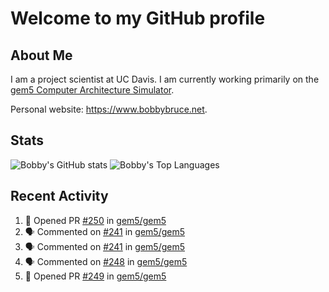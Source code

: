 # Welcome to my GitHub profile

## About Me

I am a project scientist at UC Davis. I am currently working primarily on the [gem5 Computer Architecture Simulator](https://github.com/gem5).

Personal website: <https://www.bobbybruce.net>.

## Stats

![Bobby's GitHub stats](https://github-readme-stats.vercel.app/api?username=bobbyrbruce&show_icons=true&theme=responsive&include_all_commits=true&count_private=true&show=reviews)
![Bobby's Top Languages ](https://github-readme-stats.vercel.app/api/top-langs/?username=bobbyrbruce&layout=compact&theme=responsive&count_private=true&langs_count=10)

## Recent Activity

<!--START_SECTION:activity-->
1. 💪 Opened PR [#250](https://github.com/gem5/gem5/pull/250) in [gem5/gem5](https://github.com/gem5/gem5)
2. 🗣 Commented on [#241](https://github.com/gem5/gem5/pull/241#issuecomment-1701927529) in [gem5/gem5](https://github.com/gem5/gem5)
3. 🗣 Commented on [#241](https://github.com/gem5/gem5/pull/241#issuecomment-1701926740) in [gem5/gem5](https://github.com/gem5/gem5)
4. 🗣 Commented on [#248](https://github.com/gem5/gem5/pull/248#issuecomment-1701685428) in [gem5/gem5](https://github.com/gem5/gem5)
5. 💪 Opened PR [#249](https://github.com/gem5/gem5/pull/249) in [gem5/gem5](https://github.com/gem5/gem5)
<!--END_SECTION:activity-->
